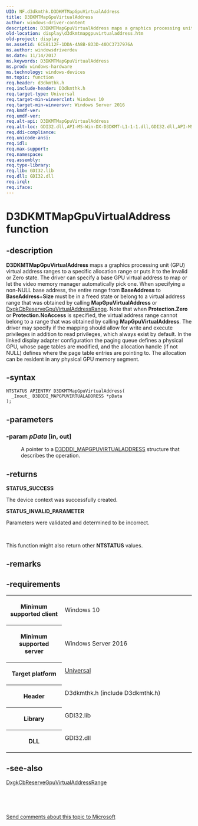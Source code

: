 ```yaml
---
UID: NF.d3dkmthk.D3DKMTMapGpuVirtualAddress
title: D3DKMTMapGpuVirtualAddress
author: windows-driver-content
description: D3DKMTMapGpuVirtualAddress maps a graphics processing unit (GPU) virtual address ranges to a specific allocation range or puts it to the Invalid or Zero state.
old-location: display\d3dkmtmapgpuvirtualaddress.htm
old-project: display
ms.assetid: 6CE8112F-1DDA-4A8B-8D3D-40DC3737976A
ms.author: windowsdriverdev
ms.date: 11/14/2017
ms.keywords: D3DKMTMapGpuVirtualAddress
ms.prod: windows-hardware
ms.technology: windows-devices
ms.topic: function
req.header: d3dkmthk.h
req.include-header: D3dkmthk.h
req.target-type: Universal
req.target-min-winverclnt: Windows 10
req.target-min-winversvr: Windows Server 2016
req.kmdf-ver: 
req.umdf-ver: 
req.alt-api: D3DKMTMapGpuVirtualAddress
req.alt-loc: GDI32.dll,API-MS-Win-DX-D3DKMT-L1-1-1.dll,GDI32.dll,API-MS-Win-DX-D3DKMT-L1-1-2.dll
req.ddi-compliance: 
req.unicode-ansi: 
req.idl: 
req.max-support: 
req.namespace: 
req.assembly: 
req.type-library: 
req.lib: GDI32.lib
req.dll: GDI32.dll
req.irql: 
req.iface: 
---
```


# D3DKMTMapGpuVirtualAddress function



## -description
<p><b>D3DKMTMapGpuVirtualAddress</b> maps a graphics processing unit (GPU) virtual address ranges to a specific allocation range or puts it to the Invalid or Zero state. The driver can specify a base GPU virtual address to map or let the video memory manager automatically pick one. 
When specifying a non-NULL base address, the entire range from <b>BaseAddress</b> to <b>BaseAddress</b>+<b>Size</b> must be in a freed state or belong to a virtual address range that was obtained by calling <b>MapGpuVirtualAddress</b> or <a href="..\d3dkmddi\nc-d3dkmddi-dxgkcb-reservegpuvirtualaddressrange.md">DxgkCbReserveGpuVirtualAddressRange</a>. Note that when <b>Protection.Zero</b> or <b>Protection.NoAccess</b> is specified, the virtual address range cannot belong to a range that was obtained by calling <b>MapGpuVirtualAddress</b>.
The driver may specify if the mapping should allow for write and execute privileges in addition to read privileges, which always exist by default. 
In the  linked display adapter configuration the paging queue defines a physical GPU, whose page tables are modified, and the allocation handle (if not NULL) defines where the page table entries are pointing to. The allocation can be resident in any physical GPU memory segment.</p>


## -syntax

````
NTSTATUS APIENTRY D3DKMTMapGpuVirtualAddress(
  _Inout_ D3DDDI_MAPGPUVIRTUALADDRESS *pData
);
````


## -parameters
<dl>

### -param <i>pData</i> [in, out]

<dd>
<p>A pointer to a <a href="https://msdn.microsoft.com/library/windows/hardware/dn906325">D3DDDI_MAPGPUVIRTUALADDRESS</a> structure that describes the operation.</p>
</dd>
</dl>

## -returns
<dl>
<dt><b>STATUS_SUCCESS</b></dt>
</dl><p>The device context was successfully created.</p><dl>
<dt><b>STATUS_INVALID_PARAMETER</b></dt>
</dl><p>Parameters were validated and determined to be incorrect.</p>

<p> </p>

<p>This function might also return other <b>NTSTATUS</b> values.</p>

## -remarks


## -requirements
<table>
<tr>
<th width="30%">
<p>Minimum supported client</p>
</th>
<td width="70%">
<p>Windows 10</p>
</td>
</tr>
<tr>
<th width="30%">
<p>Minimum supported server</p>
</th>
<td width="70%">
<p>Windows Server 2016</p>
</td>
</tr>
<tr>
<th width="30%">
<p>Target platform</p>
</th>
<td width="70%">
<dl>
<dt><a href="http://go.microsoft.com/fwlink/p/?linkid=531356" target="_blank">Universal</a></dt>
</dl>
</td>
</tr>
<tr>
<th width="30%">
<p>Header</p>
</th>
<td width="70%">
<dl>
<dt>D3dkmthk.h (include D3dkmthk.h)</dt>
</dl>
</td>
</tr>
<tr>
<th width="30%">
<p>Library</p>
</th>
<td width="70%">
<dl>
<dt>GDI32.lib</dt>
</dl>
</td>
</tr>
<tr>
<th width="30%">
<p>DLL</p>
</th>
<td width="70%">
<dl>
<dt>GDI32.dll</dt>
</dl>
</td>
</tr>
</table>

## -see-also
<dl>
<dt>
<a href="..\d3dkmddi\nc-d3dkmddi-dxgkcb-reservegpuvirtualaddressrange.md">DxgkCbReserveGpuVirtualAddressRange</a>
</dt>
</dl>
<p> </p>
<p> </p>
<p><a href="mailto:wsddocfb@microsoft.com?subject=Documentation%20feedback [display\display]:%20D3DKMTMapGpuVirtualAddress function%20 RELEASE:%20(11/14/2017)&amp;body=%0A%0APRIVACY STATEMENT%0A%0AWe use your feedback to improve the documentation. We don't use your email address for any other purpose, and we'll remove your email address from our system after the issue that you're reporting is fixed. While we're working to fix this issue, we might send you an email message to ask for more info. Later, we might also send you an email message to let you know that we've addressed your feedback.%0A%0AFor more info about Microsoft's privacy policy, see http://privacy.microsoft.com/en-us/default.aspx." title="Send comments about this topic to Microsoft">Send comments about this topic to Microsoft</a></p>
